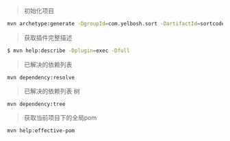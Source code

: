 > 初始化项目 

```bash
mvn archetype:generate -DgroupId=com.yelbosh.sort -DartifactId=sortcode -DarchetypeArtifactId=maven-archetype-quickstart -DinteractiveMode=false
```


> 获取插件完整描述

```bash
$ mvn help:describe -Dplugin=exec -Dfull
```

> 已解决的依赖列表
 
```
mvn dependency:resolve
```

> 已解决的依赖列表 树

```
mvn dependency:tree
```


> 获取当前项目下的全局pom

```
mvn help:effective-pom
```